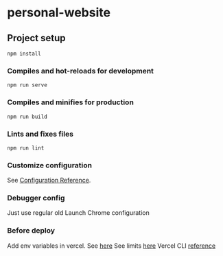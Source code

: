 # personal-website

## Project setup

```
npm install
```

### Compiles and hot-reloads for development

```
npm run serve
```

### Compiles and minifies for production

```
npm run build
```

### Lints and fixes files

```
npm run lint
```

### Customize configuration

See [Configuration Reference](https://cli.vuejs.org/config/).

### Debugger config

Just use regular old Launch Chrome configuration

### Before deploy

Add env variables in vercel. See [here](https://vercel.com/docs/environment-variables)
See limits [here](https://vercel.com/docs/platform/limits#serverless-function-size)
Vercel CLI [reference](https://vercel.com/docs/cli#commands/overview/basic-usage)
